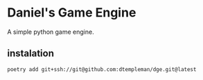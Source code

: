 # Daniel's Game Engine

A simple python game engine.

## instalation

```
poetry add git+ssh://git@github.com:dtempleman/dge.git@latest
```
